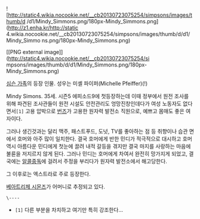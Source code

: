 ![http://static4.wikia.nocookie.net/__cb20130723075254/simpsons/images/thumb/d
/d1/Mindy_Simmons.png/180px-Mindy_Simmons.png](http://z1.enha.kr/http://static
4.wikia.nocookie.net/__cb20130723075254/simpsons/images/thumb/d/d1/Mindy_Simmo
ns.png/180px-Mindy_Simmons.png)

[[PNG external image]](http://static4.wikia.nocookie.net/__cb20130723075254/si
mpsons/images/thumb/d/d1/Mindy_Simmons.png/180px-Mindy_Simmons.png)

[심슨 가족](%EC%8B%AC%EC%8A%A8%20%EA%B0%80%EC%A1%B1.md)의 등장 인물. 성우는 미셸
파이퍼(Michelle Pfeiffer)(!)

Mindy Simons. 35세. 시즌5 에피소드9에 첫등장하는데 이때 정부에서 원전 조사를 위해 파견된 조사관들이 원전 시설도 안전관리도
엉망진창인데다가 여성 노동자도 없다면서`[1]` 고용 압박으로 [번즈](%EB%B2%88%EC%A6%88.md)가 고용한 원자력 발전소
직원으로, 예쁘고 몸매도 좋은 여자이다.

그러나 생긴것과는 달리 맥주, 패스트푸드, 도넛, TV를 좋아하는 점 등 취향이나 습관 면에서 호머와 아주 많이 일치한다. 결국 호머에게
반한 민디가 적극적으로 대시하고 호머 역시 아름다운 민디에게 첫눈에 끌려 내적 갈등을 겪지만 결국 마지를 사랑하는 마음에 불륜을 저지르지
않게 된다. 그러나 민디는 호머에게 차여서 완전히 망가지게 되었고, 결국에는 [알콜중독](%EC%95%8C%EC%BD%9C%20%EC%A4%91%EB%8F%85.md)에 걸려서 주정을 부리다가 원자력 발전소에서
해고당한다.

그 이후로는 엑스트라로 주로 등장한다.

[베아트리체 시몬즈](%EB%B2%A0%EC%95%84%ED%8A%B8%EB%A6%AC%EC%B2%B4%20%EC%8B%9C%EB%AA%AC%EC%A6%88.md)가 어머니로 추정되고 있다.

`\----`

  * `[1]` 다른 부분을 차치하고 여기만 특히 강조한다...

